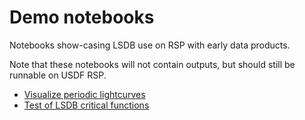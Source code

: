 # Demo notebooks

Notebooks show-casing LSDB use on RSP with early data products.

Note that these notebooks will not contain outputs, but should still
be runnable on USDF RSP.

* [Visualize periodic lightcurves](./periodic_lightcurves.ipynb)
* [Test of LSDB critical functions](./critical_fs.ipynb)